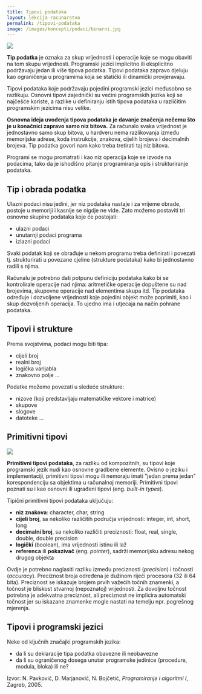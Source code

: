 ```yaml
---
title: Tipovi podataka
layout: lekcija-racunarstvo
permalink: /tipovi-podataka
image: /images/koncepti/podaci/binarni.jpg
---
```


![]({{page.image}})

**Tip podatka** je oznaka za skup vrijednosti i operacije koje se mogu obaviti na tom skupu vrijednosti. Programski jezici implicitno ili eksplicitno podržavaju jedan ili više tipova podatka. Tipovi podataka zapravo djeluju kao ograničenja u programima koja se statički ili dinamički provjeravaju.

Tipovi podataka koje podržavaju pojedini programski jezici međusobno se razlikuju. Osnovni tipovi zajednički su većini programskih jezika koji se najčešće koriste, a razlike u definiranju istih tipova podataka u različitim programskim jezicima nisu velike.

**Osnovna ideja uvođenja tipova podataka je davanje značenja nečemu što je u konačnici zapravo samo niz bitova.** Za računalo svaka vrijednost je jednostavno samo skup bitova, u hardveru nema razlikovanja između memorijske adrese, koda instrukcije, znakova, cijelih brojeva i decimalnih brojeva. Tip podatka govori nam kako treba tretirati taj niz bitova.

Programi se mogu promatrati i kao niz operacija koje se izvode na podacima, tako da je ishodišno pitanje programiranja opis i strukturiranje podataka.

## Tip i obrada podatka

Ulazni podaci nisu jedini, jer niz podataka nastaje i za vrijeme obrade, postoje u memoriji i kasnije se nigdje ne vide. Zato možemo postaviti tri osnovne skupine podataka koje će postojati:

* ulazni podaci
* unutarnji podaci programa
* izlazni podaci

Svaki podatak koji se obrađuje u nekom programu treba definirati i povezati tj. strukturirati u povezane cjeline (strukture podataka) kako bi jednostavno radili s njima.

Računalu je potrebno dati potpunu definiciju podataka kako bi se kontrolirale operacije nad njima: aritmetičke operacije dopuštene su nad brojevima, skupovne operacije nad elementima skupa itd. Tip podataka određuje i dozvoljene vrijednosti koje pojedini objekt može poprimiti, kao i skup dozvoljenih operacija. To ujedno ima i utjecaja na način pohrane podataka.

## Tipovi i strukture

Prema svojstvima, podaci mogu biti tipa:
* cijeli broj
* realni broj
* logička varijabla
* znakovno polje
...

Podatke možemo povezati u sledeće strukture:
<!-- Sa stajališta struktura, podatke možemo povezati u: -->
* nizove (koji predstavljaju matematičke vektore i matrice)
* skupove
* slogove
* datoteke
...

## Primitivni tipovi

![](//csharpcorner.mindcrackerinc.netdna-cdn.com/UploadFile/3d39b4/data-types-in-json/Images/JSON-represents-six-data-types.jpg)

**Primitivni tipovi podataka**, za razliku od kompozitnih, su tipovi koje programski jezik nudi kao osnovne gradbene elemente. Ovisno o jeziku i implementaciji,
primitivni tipovi mogu ili nemoraju imati "jedan prema jedan" korespondenciju sa objektima u računalnoj memoriji. Primitivni tipovi poznati su i kao osnovni ili ugrađeni tipovi (eng. *built-in types*).

Tipični primitivni tipovi podataka uključuju:
* **niz znakova**: character, char, string
* **cijeli broj**, sa nekoliko različitih područja vrijednosti: integer, int, short, long
* **decimalni broj**, sa nekoliko različiti preciznosti: float, real, single, double, double precision
* **logički** (boolean), ima vrijednosti istinu ili laž
* **referenca** ili **pokazivač** (eng. *pointer*), sadrži memorijsku adresu nekog drugog objekta

Ovdje je potrebno naglasiti razliku između preciznosti (*precision*) i točnosti (*accuracy*). Preciznost broja određena je dužinom riječi procesora (32 ili 64 bita). Preciznost se iskazuje brojem prvih važećih točnih znamenki, a točnost je bliskost stvarnoj (nepoznatoj) vrijednosti. Za dovoljnu točnost potrebna je adekvatna preciznost, ali preciznost ne implicira automatski točnost jer su iskazane znamenke mogle nastati na temelju npr. pogrešnog mjerenja.

## Tipovi i programski jezici

Neke od ključnih značajki programskih jezika:
* da li su deklaracije tipa podatka obavezne ili neobavezne
* da li su ograničenog dosega unutar programske jedinice (procedure, modula, bloka) ili ne?

Izvor: N. Pavković, D. Marjanović, N. Bojčetić, *Programiranje i algoritmi I*, Zagreb, 2005.
